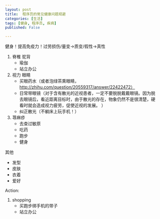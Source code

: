 ```yaml
---
layout: post
title:  程序员的常见健康问题规避
categories: [生活]
tags: [健身, 程序员, 疾病]
published: False

---
```


健身！提高免疫力！过劳损伤/量变->质变/假性->真性

1. 脊椎 驼背
    - 瑜伽
    - 站立办公
2. 视力 眼睛
    - 买眼药水（或者泡绿茶熏眼睛，http://zhihu.com/question/20559317/answer/22422472）
    - 日常带眼镜（对于含有散光的近视患者，一定不要脱脱戴戴眼镜。因为脱去眼镜后，看近距离目标时，由于散光的存在，物象仍然不是很清楚，硬看时就会造成视力疲劳，促使近视的发展。 ）
    - 纠正散光（不躺床上玩手机！）
3. 荨麻疹
    - 去查过敏原
    - 吃药
    - 跑步
    - 健身

其他

- 发型
- 皮肤
- 衣着
- 爱好

Action: 

1. shopping
    - 买跑步绑手机的带子
    - 站立办公